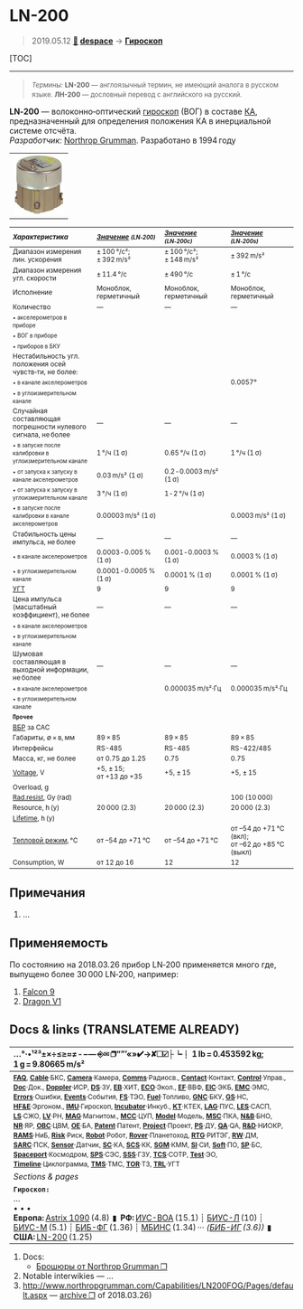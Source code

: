 # LN-200
> 2019.05.12 **[🚀](../index/index.md) [despace](index.md)** → **[Гироскоп](imu.md)**

[TOC]

---

> <small>*Термины:* **LN-200** — англоязычный термин, не имеющий аналога в русском языке. **ЛН-200** — дословный перевод с английского на русский.</small>

**LN‑200** — волоконно‑оптический [гироскоп](imu.md) (ВОГ) в составе [КА](sc.md), предназначенный для определения положения КА в инерциальной системе отсчёта.  
*Разработчик:* [Northrop Grumman](zz_northrop_grumman.md). Разработано в 1994 году 

||
|:--|
| [![](f/imu/l/ln-200_pic1_thumb.jpg)](f/imu/l/ln-200_pic1.jpg)  |

<small>

|*Характеристика*|*[Значение](si.md) <small>(LN‑200)</small>*|*[Значение](si.md) <small>(LN‑200c)</small>*|*[Значение](si.md) <small>(LN‑200s)</small>*|
|:--|:--|:--|:--|
| Диапазон измерения лин. ускорения  |± 100 °/с²;<br> ± 392 m/s²  |± 100 °/с²;<br> ± 148 m/s²  |± 392 m/s²  |
| Диапазон измерения угл. скорости  |± 11.4 °/с  |± 490 °/с  |± 1 °/с  |
|Исполнение|  Моноблок, герметичный  | Моноблок, герметичный  | Моноблок, герметичный  |
| Количество  |—|—|—|
| <small>• акселерометров в приборе</small>  |  |  |  |
| <small>• ВОГ в приборе</small>  |  |  |  |
| <small>• приборов в БКУ</small>  |  |  |  |
|Нестабильность угл. положения осей чувств‑ти, не более: |
| <small>• в канале акселерометров</small>  |  |  |0.0057°  |
| <small>• в углоизмерительном канале</small>  |  |  |  |
| Случайная составляющая погрешности нулевого сигнала, не более  |—|—|—|
| <small>• в запуске после калибровки в углоизмерительном канале</small>  |1 °/ч (1 σ)  |0.65 °/ч (1 σ)  |1 °/ч (1 σ)  |
| <small>• от запуска к запуску в канале акселерометров</small>  |0.03 m/s² (1 σ)  |0.2 ‑ 0.0003 m/s² (1 σ)  |  |
| <small>• от запуска к запуску в углоизмерительном канале</small>  |3 °/ч (1 σ)  |1 ‑ 2 °/ч (1 σ)  |  |
| <small>• в запуске после калибровки в канале акселерометров</small>  |0.00003 m/s² (1 σ)  |  |0.0003 m/s² (1 σ)  |
| Стабильность цены импульса, не более  |—|—|—|
| <small>• в канале акселерометров</small>  |0.0003 ‑ 0.005 % (1 σ)  |0.001 ‑ 0.0003 %  (1 σ)  |0.0003 %  (1 σ)  |
| <small>• в углоизмерительном канале</small>  |0.0001 ‑ 0.0005 % (1 σ)  |0.0001 % (1 σ)  |0.0001 % (1 σ)  |
|[УГТ](trl.md)|9  |9  |9  |
| Цена импульса (масштабный<br> коэффициент), не более  |—|—|—|
| <small>• в канале акселерометров</small>  |  |  |  |
| <small>• в углоизмерительном канале</small>   |  |  |  |
| Шумовая составляющая в выходной информации, не более  |—|—|—|
|<small>• в канале акселерометров</small>  |  |0.000035 m/s²·Гц  |0.000035 m/s²·Гц  |
|<small>• в углоизмерительном канале</small>  |  |  |  |
|**`Прочее`**||||
|[ВБР](rams.md) за САС|   |  |  |
| Габариты, ∅ × в, мм  |  89 × 85  | 89 × 85  | 89 × 85  |
|Интерфейсы| RS-485  |RS-485  |RS-422/485  |
| Масса, кг, не более  |от 0.75 до 1.25  |0.75  |0.75  |
|[Voltage](voltage.md), V| +5, ± 15;<br> от +13 до +35  |+5, ± 15  |+5, ± 15  |
|Overload, g|   |  |  |
|[Rad.resist](ion_rad.md), Gy (rad)|   |  |100 (10 000)  |
|Resource, h (y)|   20 000 (2.3)  | 20 000 (2.3)  | 20 000 (2.3)  |
|[Lifetime](lifetime.md), h (y)|   |  |  |
|[Тепловой режим](tcs.md), °C| от –54 до +71 °C  |от –54 до +71 °C  |от –54 до +71 °C (вкл);<br> от –62 до +85 °C (выкл)  |
|Consumption, W| от 12 до 16  |12  |12  |

</small>



<p style="page-break-after:always"> </p>

## Примечания
   1. …



## Применяемость
По состоянию на 2018.03.26 прибор LN‑200 применяется много где, выпущено более 30 000 LN‑200, например:

   1. [Falcon 9](falcon.md)
   1. [Dragon V1](dragon.md)



<p style="page-break-after:always"> </p>

## Docs & links (TRANSLATEME ALREADY)
|…°·•¹²³±×÷≤≥≈≠ ‑ −— ⎆✉ ❐“”’«»✔→✘☐☑├┕┆ 1 lb = 0.453592 kg; 1 g = 9.80665 m/s²|
|:--|
|<small>**[FAQ](faq.md)**, **[Cable](cable.md)**·БКС, **[Camera](camera.md)**·Камера, **[Comms](comms.md)**·Радиосв., **[Contact](contact.md)**·Контакт, **[Control](control.md)**·Управ., **[Doc](doc.md)**·Док., **[Doppler](doppler.md)**·ИСР, **[DS](ds.md)**·ЗУ, **[EB](eb.md)**·ХИТ, **[ECO](ecology.md)**·Экол., **[EF](ef.md)**·ВВФ, **[ElC](elc.md)**·ЭКБ, **[EMC](emc.md)**·ЭМС, **[Errors](error.md)**·Ошибки, **[Events](event.md)**·События, **[FS](fs.md)**·ТЭО, **[Fuel](fuel.md)**·Топливо, **[GNC](gnc.md)**·БКУ, **[GS](scs.md)**·НС, **[HF&E](hfe.md)**·Эргоном., **[IMU](imu.md)**·Гироскоп, **[Incubator](incubator.md)**·Инкуб., **[KT](kt.md)**·КТЕХ, **[LAG](lag.md)**·ПУC, **[LES](les.md)**·САСП, **[LS](ls.md)**·СЖО, **[LV](lv.md)**·РН, **[MAG](mag.md)**·Магнитом., **[MCC](mcc.md)**·ЦУП, **[Model](model.md)**·Модель, **[MSC](sc.md)**·ПКА, **[N&B](nnb.md)**·БНО, **[NR](nr.md)**·ЯР, **[OBC](obc.md)**·ЦВМ, **[OE](oe.md)**·БА, **[Patent](патент.md)**·Патент, **[Project](project.md)**·Проект, **[PS](ps.md)**·ДУ, **[QA](quality.md)**·QA, **[R&D](rnd.md)**·НИОКР, **[RAMS](rams.md)**·НиБ, **[Risk](risk.md)**·Риск, **[Robot](robotics.md)**·Робот, **[Rover](rover.md)**·Планетоход, **[RTG](rtg.md)**·РИТЭГ, **[RW](rw.md)**·ДМ, **[SARC](sarc.md)**·ПСК, **[Sensor](sensor.md)**·Датчик, **[SC](sc.md)**·КА, **[SCS](scs.md)**·КК, **[SGM](sgm.md)**·КММ, **[SI](si.md)**·СИ, **[Soft](soft.md)**·ПО, **[SP](sp.md)**·БС, **[Spaceport](spaceport.md)**·Космодром, **[SPS](sps.md)**·СЭС, **[SSS](sss.md)**·ГЗУ, **[TCS](tcs.md)**·СОТР, **[Test](test.md)**·ЭО, **[Timeline](timeline.md)**·Циклограмма, **[TMS](tms.md)**·ТМС, **[TOR](tor.md)**·ТЗ, **[TRL](trl.md)**·УГТ</small>|
|*Sections & pages*|
|**`Гироскоп:`**<br> …<br>• • •<br> **Европа:** [Astrix 1090](astrix_1090.md) (4.8)  ▮  **РФ:** [ИУС-ВОА](ius_voa.md) (15.1) ┊ [БИУС-Л](bius_l.md) (10) ┊ [БИУС-М](bius_m.md) (5.1) ┊ [БИБ-ФГ](bib_fg.md) (1.36) ┊ [МБИНС](mbins.md) (1.34) ··· *([БИБ-ИГ](bib_ig.md) (3.6))*  ▮  **США:** [LN-200](ln_200.md) (1.25) |

   1. Docs:
      - [Брошюры от Northrop Grumman ❐](f/imu/l/ln-200_doc1.djvu)
   1. Notable interwikies — …
   1. <http://www.northropgrumman.com/Capabilities/LN200FOG/Pages/default.aspx> — [archive ❐](f/imu/l/ln-200_northropgrumman_com.djvu) of 2018.03.26)
